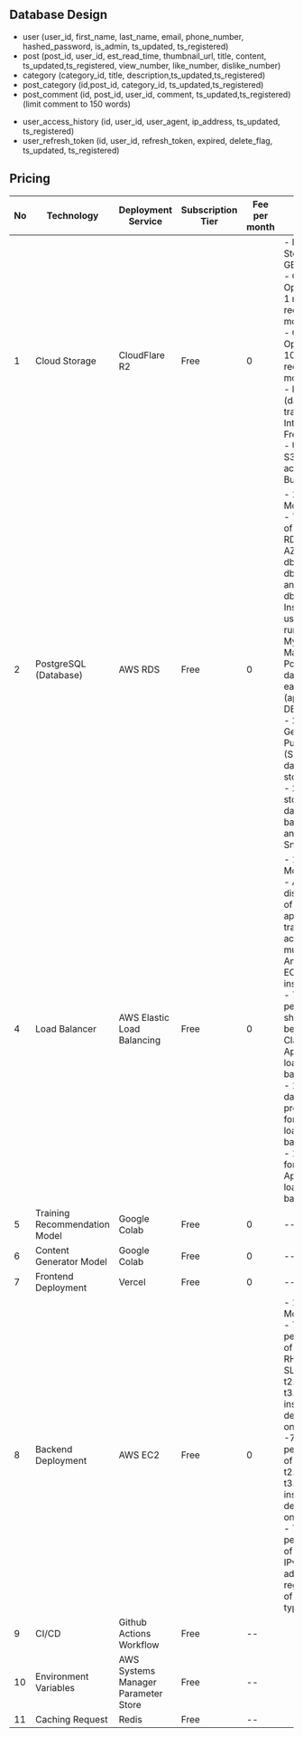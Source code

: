 ## Database Design

- user (user_id, first_name, last_name, email, phone_number, hashed_password, is_admin, ts_updated, ts_registered)
- post (post_id, user_id, est_read_time, thumbnail_url, title, content, ts_updated,ts_registered, view_number, like_number, dislike_number)
- category (category_id, title, description,ts_updated,ts_registered)
- post_category (id,post_id, category_id, ts_updated,ts_registered)
- post_comment (id, post_id, user_id, comment, ts_updated,ts_registered) (limit comment to 150 words)
<!-- - post_medias (id, post_id, file_type, file_url, ts_updated,ts_registered) -->
- user_access_history (id, user_id, user_agent, ip_address, ts_updated, ts_registered)
- user_refresh_token (id, user_id, refresh_token, expired, delete_flag, ts_updated, ts_registered)

## Pricing

| **No** | **Technology**                | **Deployment Service**              | **Subscription Tier** | **Fee per month** | **Note**                                                                                                                                                                                                                                                                                                                           |
| ------ | ----------------------------- | ----------------------------------- | --------------------- | ----------------- | ---------------------------------------------------------------------------------------------------------------------------------------------------------------------------------------------------------------------------------------------------------------------------------------------------------------------------------- |
| 1      | Cloud Storage                 | CloudFlare R2                       | Free                  | 0                 | - Free Storage 10 GB / month <br/> - Class A Operations 1 million requests / month <br/> - Class B Operations 10 million requests / month <br/> - Egress (data transfer to Internet) Free <br/> - Use AWS S3 Client to access R2 Bucket                                                                                            |
| 2      | PostgreSQL (Database)         | AWS RDS                             | Free                  | 0                 | - 12 Months Free <br/> - 750 Hours of Amazon RDS Single-AZ db.t2.micro, db.t3.micro, and db.t4g.micro Instances usage running MySQL, MariaDB, PostgreSQL databases each month (applicable DB engines) <br/> - 20 GB of General Purpose (SSD) database storage <br/> - 20 GB of storage for database backups and DB Snapshots <br/> |
| 4      | Load Balancer                 | AWS Elastic Load Balancing          | Free                  | 0                 | - 12 Months Free <br/> - Automatic distribution of incoming application traffic across multiple Amazon EC2 instances. <br/> - 750 Hours per month shared between Classic and Application load balancers <br/>- 15 GB of data processing for Classic load balancers <br/> - 15 LCUs for Application load balancers                  |
| 5      | Training Recommendation Model | Google Colab                        | Free                  | 0                 | --                                                                                                                                                                                                                                                                                                                                 |
| 6      | Content Generator Model       | Google Colab                        | Free                  | 0                 | --                                                                                                                                                                                                                                                                                                                                 |
| 7      | Frontend Deployment           | Vercel                              | Free                  | 0                 | --                                                                                                                                                                                                                                                                                                                                 |
| 8      | Backend Deployment            | AWS EC2                             | Free                  | 0                 | - 12 Months Free <br/> - 750 hours per month of Linux, RHEL, or SLES t2.micro or t3.micro instance dependent on region<br/> -750 hours per month of Windows t2.micro or t3.micro instance dependent on region <br/>- 750 hours per month of public IPv4 address regardless of instance type                                        |
| 9      | CI/CD                         | Github Actions Workflow             | Free                  | --                |
| 10     | Environment Variables         | AWS Systems Manager Parameter Store | Free                  | --                |
| 11     | Caching Request               | Redis                               | Free                  | --                |                                                                                                                                                                                                                                                                                                                                    |
